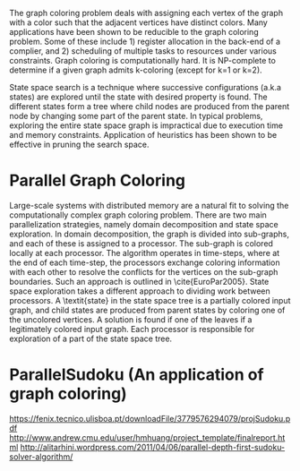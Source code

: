 The graph coloring problem deals with assigning each vertex of the graph with a color such that the adjacent vertices have distinct colors. Many applications have been shown to be reducible to the graph coloring problem. Some of these include 1) register allocation in the back-end of a complier, and 2) scheduling of multiple tasks to resources under various constraints. Graph coloring is computationally hard. It is NP-complete to determine if a given graph admits k-coloring (except for k=1 or k=2).

State space search is a technique where successive configurations (a.k.a states) are explored until the state with desired property is found. The different states form a tree where child nodes are produced from the parent node by changing some part of the parent state. In typical problems, exploring the entire state space graph is impractical due to execution time and memory constraints. Application of heuristics has been shown to be effective in pruning the search space.

Parallel Graph Coloring
=========================
Large-scale systems with distributed memory are a natural fit to solving the
computationally complex graph coloring problem. There are two main
parallelization strategies, namely domain decomposition and state space
exploration. In domain decomposition, the graph is divided into sub-graphs, and
each of these is assigned to a processor. The sub-graph is colored locally at
each processor. The algorithm operates in time-steps, where at the end of each
time-step, the processors exchange coloring information with each other to
resolve the conflicts for the vertices on the sub-graph boundaries. Such an
approach is outlined in \cite{EuroPar2005}. State space exploration takes a
different approach to dividing work between processors. A \textit{state} in the
state space tree is a partially colored input graph, and child states are
produced from parent states by coloring one of the uncolored vertices. A
solution is found if one of the leaves if a legitimately colored input graph.
Each processor is responsible for exploration of a part of the state space
tree.

ParallelSudoku (An application of graph coloring)
===================================================
https://fenix.tecnico.ulisboa.pt/downloadFile/3779576294079/projSudoku.pdf
http://www.andrew.cmu.edu/user/hmhuang/project_template/finalreport.html
http://alitarhini.wordpress.com/2011/04/06/parallel-depth-first-sudoku-solver-algorithm/
